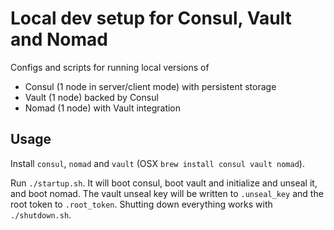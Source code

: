 # Local dev setup for Consul, Vault and Nomad

Configs and scripts for running local versions of

- Consul (1 node in server/client mode) with persistent storage
- Vault (1 node) backed by Consul
- Nomad (1 node) with Vault integration

## Usage

Install `consul`, `nomad` and `vault` (OSX `brew install consul vault nomad`).

Run `./startup.sh`. It will boot consul, boot vault and initialize and unseal it, and boot nomad. The vault unseal key will be written to `.unseal_key` and the root token to `.root_token`. Shutting down everything works with `./shutdown.sh`.
